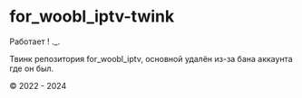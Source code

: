 # for_woobl_iptv-twink
Работает ! ._.

Твинк репозитория for_woobl_iptv, основной удалён из-за бана аккаунта где он был.

© 2022 - 2024